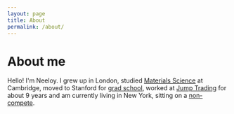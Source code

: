 ```yaml
---
layout: page
title: About
permalink: /about/
---
```


# About me

Hello! I'm Neeloy. I grew up in London, studied [Materials Science](https://www.msm.cam.ac.uk/undergraduate-study/general-information-current-ug-students/awards-and-prizes/prizes-2013) at Cambridge, moved to Stanford for [grad school](https://icme.stanford.edu/), worked at [Jump Trading](https://www.jumptrading.com/) for about 9 years and am currently living in New York, sitting on a [non-compete](https://en.wikipedia.org/wiki/Non-compete_clause).

